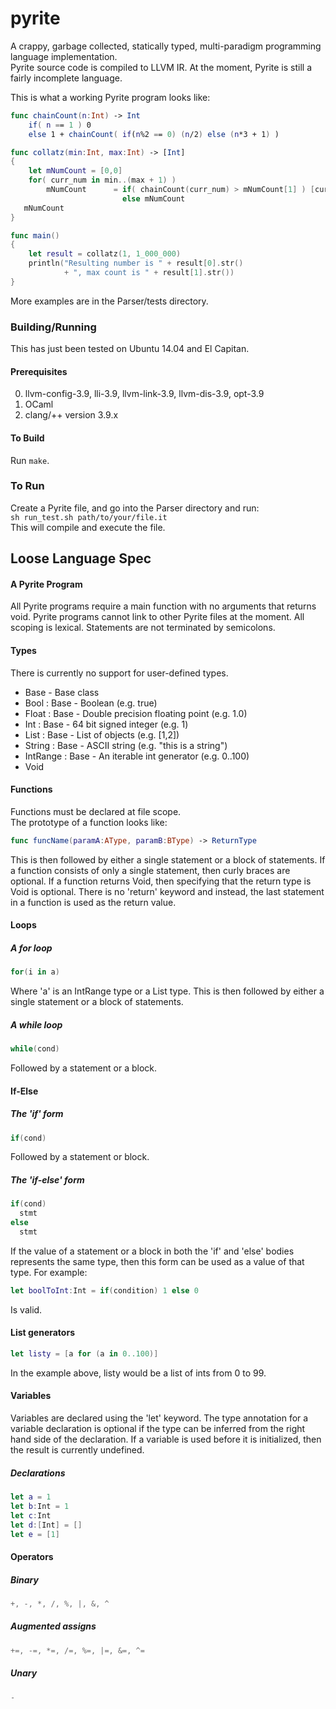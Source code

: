 # pyrite
A crappy, garbage collected, statically typed, multi-paradigm programming language implementation.    
Pyrite source code is compiled to LLVM IR. At the moment, Pyrite is still a fairly incomplete language.

This is what a working Pyrite program looks like:
```swift
func chainCount(n:Int) -> Int
    if( n == 1 ) 0 
    else 1 + chainCount( if(n%2 == 0) (n/2) else (n*3 + 1) )

func collatz(min:Int, max:Int) -> [Int]
{
    let mNumCount = [0,0]
    for( curr_num in min..(max + 1) )
        mNumCount      = if( chainCount(curr_num) > mNumCount[1] ) [curr_num, chainCount(curr_num)] 
                         else mNumCount
   mNumCount
}

func main()
{
    let result = collatz(1, 1_000_000)
    println("Resulting number is " + result[0].str()
            + ", max count is " + result[1].str())
}
```

More examples are in the Parser/tests directory.

### Building/Running
This has just been tested on Ubuntu 14.04 and El Capitan.  
#### Prerequisites
 0. llvm-config-3.9, lli-3.9, llvm-link-3.9, llvm-dis-3.9, opt-3.9
 0. OCaml
 0. clang/++ version 3.9.x
 
#### To Build
 Run ```make```.
  
### To Run
 Create a Pyrite file, and go into the Parser directory and run:  
 ```sh run_test.sh path/to/your/file.it```  
 This will compile and execute the file.

## Loose Language Spec

#### A Pyrite Program
All Pyrite programs require a main function with no arguments that returns void.
Pyrite programs cannot link to other Pyrite files at the moment. All scoping is lexical.
Statements are not terminated by semicolons.

#### Types
There is currently no support for user-defined types.
 * Base - Base class
 * Bool : Base - Boolean (e.g. true)
 * Float : Base - Double precision floating point (e.g. 1.0)
 * Int : Base - 64 bit signed integer (e.g. 1)
 * List<T> : Base - List of objects (e.g. [1,2])
 * String : Base - ASCII string (e.g. "this is a string")
 * IntRange : Base - An iterable int generator (e.g. 0..100)
 * Void

#### Functions
Functions must be declared at file scope.  
The prototype of a function looks like:    
```swift
func funcName(paramA:AType, paramB:BType) -> ReturnType
```
This is then followed by either a single statement or a block of statements.
If a function consists of only a single statement, then curly braces are optional.
If a function returns Void, then specifying that the return type is Void is optional.
There is no 'return' keyword and instead, the last statement in a function is used as the return value.

#### Loops
##### A for loop
```swift
for(i in a)
```
Where 'a' is an IntRange type or a List type.
This is then followed by either a single statement or a block of statements.  
##### A while loop
```swift
while(cond)
```
Followed by a statement or a block.

#### If-Else
##### The 'if' form
```swift
if(cond)
```
Followed by a statement or block.  
##### The 'if-else' form
```swift
if(cond)
  stmt
else
  stmt
```
If the value of a statement or a block in both the 'if' and 'else' bodies represents the same type,
then this form can be used as a value of that type. For example:
```swift
let boolToInt:Int = if(condition) 1 else 0
```
Is valid.

#### List generators
```swift
let listy = [a for (a in 0..100)]
```
In the example above, listy would be a list of ints from 0 to 99.

#### Variables
Variables are declared using the 'let' keyword.
The type annotation for a variable declaration is optional if the type can be inferred
from the right hand side of the declaration. If a variable is used before it is initialized,
then the result is currently undefined.
##### Declarations
```swift
let a = 1
let b:Int = 1
let c:Int
let d:[Int] = []
let e = [1]
```

#### Operators
##### Binary
```swift
+, -, *, /, %, |, &, ^
```
##### Augmented assigns
```swift
+=, -=, *=, /=, %=, |=, &=, ^=
```
##### Unary
```swift
-
```
